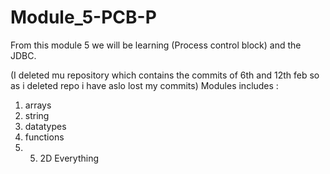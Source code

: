 # Module_5-PCB-P
From this module 5 we will be learning (Process control block) 
and the JDBC.

(I deleted mu repository which contains the commits of 6th and 12th feb so as i deleted repo i have aslo lost my commits)
Modules includes :
1. arrays
2. string
3. datatypes
4. functions
5. 5. 2D Everything


